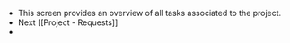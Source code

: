 - This screen provides an overview of all tasks associated to the project.
- Next [[Project - Requests]]
-